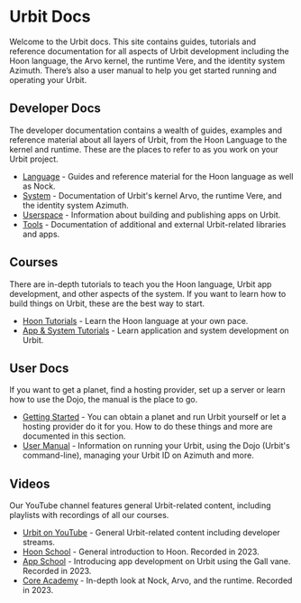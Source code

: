 # Urbit Docs

Welcome to the Urbit docs. This site contains guides, tutorials and reference documentation for all aspects of Urbit development including the Hoon language, the Arvo kernel, the runtime Vere, and the identity system Azimuth. There’s also a user manual to help you get started running and operating your Urbit.

## Developer Docs

The developer documentation contains a wealth of guides, examples and reference material about all layers of Urbit, from the Hoon Language to the kernel and runtime. These are the places to refer to as you work on your Urbit project.

- [Language](language) - Guides and reference material for the Hoon language as well as Nock.
- [System](system) - Documentation of Urbit's kernel Arvo, the runtime Vere, and the identity system Azimuth.
- [Userspace](userspace) - Information about building and publishing apps on Urbit.
- [Tools](tools) - Documentation of additional and external Urbit-related libraries and apps.

## Courses

There are in-depth tutorials to teach you the Hoon language, Urbit app development, and other aspects of the system. If you want to learn how to build things on Urbit, these are the best way to start.

- [Hoon Tutorials](courses/hoon-school) - Learn the Hoon language at your own pace.
- [App & System Tutorials](courses) - Learn application and system development on Urbit.

## User Docs

If you want to get a planet, find a hosting provider, set up a server or learn how to use the Dojo, the manual is the place to go.
                    
- [Getting Started](manual/getting-started) - You can obtain a planet and run Urbit yourself or let a hosting provider do it for you. How to do these things and more are documented in this section.
- [User Manual](manual) - Information on running your Urbit, using the Dojo (Urbit's command-line), managing your Urbit ID on Azimuth and more.

## Videos

Our YouTube channel features general Urbit-related content, including playlists with recordings of all our courses.
- [Urbit on YouTube](https://www.youtube.com/@urbit_) - General Urbit-related content including developer streams.
- [Hoon School](https://www.youtube.com/playlist?list=PLYGEMSwLguIEivFINNsHIsi0AbieRZIdk) - General introduction to Hoon. Recorded in 2023.
- [App School](https://www.youtube.com/playlist?list=PLYGEMSwLguIEF4JxBG2E-BmPfpcjeu0DX) - Introducing app development on Urbit using the Gall vane. Recorded in 2023.
- [Core Academy](https://www.youtube.com/playlist?list=PLYGEMSwLguIGgrEGwxu2AAbESpfF_LRKx) - In-depth look at Nock, Arvo, and the runtime. Recorded in 2023.

